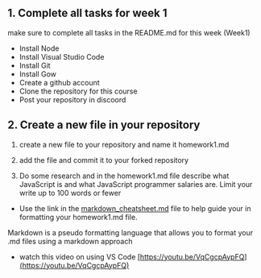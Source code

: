 ## 1. Complete all tasks for week 1

make sure to complete all tasks in the README.md for this week (Week1)
- Install Node
- Install Visual Studio Code
- Install Git
- Install Gow
- Create a github account
- Clone the repository for this course
- Post your repository in discoord

## 2. Create a new file in your repository

1. create a new file to your repository and name it homework1.md

2. add  the file and commit it to your forked repository

3. Do some research and in the homework1.md file describe what JavaScript is
and what JavaScript programmer salaries are. Limit your write up to 100 words or fewer

* Use the link in the [markdown_cheatsheet.md](markdown_cheatsheet.md) file to help guide your in formatting your homework1.md file.

Markdown is a pseudo formatting language that allows you to format your .md files using a markdown approach

* watch this video on using VS Code
[https://youtu.be/VqCgcpAypFQ](https://youtu.be/VqCgcpAypFQ)

 
